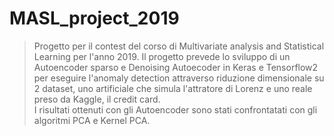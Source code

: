 # MASL_project_2019
>Progetto per il contest del corso di Multivariate analysis and Statistical Learning per l'anno 2019. Il progetto prevede lo sviluppo di un Autoencoder sparso e Denoising Autoecoder in Keras e Tensorflow2 per eseguire l'anomaly detection attraverso riduzione dimensionale su 2 dataset, uno artificiale che simula l'attratore di Lorenz e uno reale preso da Kaggle, il credit card.<br>
I risultati ottenuti con gli Autoencoder sono stati confrontatati con gli algoritmi PCA e Kernel PCA.<br> 